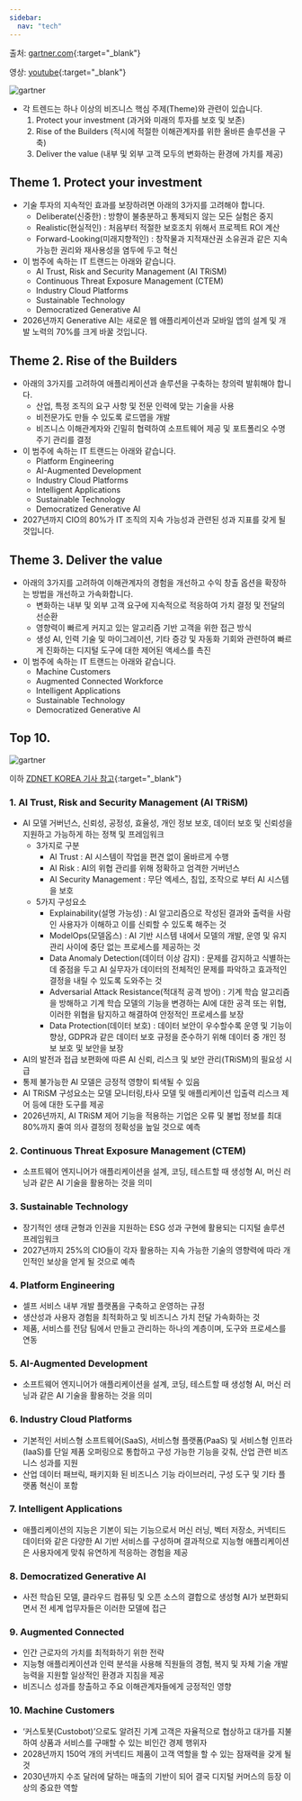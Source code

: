 ```yaml
---
sidebar:
  nav: "tech"
---
```


출처: [gartner.com](https://www.gartner.com/en/articles/gartner-top-10-strategic-technology-trends-for-2024){:target="_blank"}

영상: [youtube](https://www.youtube.com/live/N_sQbYJl820?si=YTyW91qikY3Bbm02){:target="_blank"}

![gartner](/assets/images/gartner/gartner2024-1.png)

- 각 트렌드는 하나 이상의 비즈니스 핵심 주제(Theme)와 관련이 있습니다.
  1. Protect your investment (과거와 미래의 투자를 보호 및 보존)
  1. Rise of the Builders (적시에 적절한 이해관계자를 위한 올바른 솔루션을 구축)
  1. Deliver the value (내부 및 외부 고객 모두의 변화하는 환경에 가치를 제공)


## Theme 1. Protect your investment
- 기술 투자의 지속적인 효과를 보장하려면 아래의 3가지를 고려해야 합니다.
  - Deliberate(신중한) : 방향이 불충분하고 통제되지 않는 모든 실험은 중지
  - Realistic(현실적인) : 처음부터 적절한 보호조치 위해서 프로젝트 ROI 계산
  - Forward-Looking(미래지향적인) : 창작물과 지적재산권 소유권과 같은 지속가능한 권리와 재사용성을 염두에 두고 혁신
- 이 범주에 속하는 IT 트랜드는 아래와 같습니다.
  - AI Trust, Risk and Security Management (AI TRiSM)
  - Continuous Threat Exposure Management (CTEM)
  - Industry Cloud Platforms
  - Sustainable Technology
  - Democratized Generative AI
- 2026년까지 Generative AI는 새로운 웹 애플리케이션과 모바일 앱의 설계 및 개발 노력의 70%를 크게 바꿀 것입니다.

## Theme 2. Rise of the Builders
- 아래의 3가지를 고려하여 애플리케이션과 솔루션을 구축하는 창의력 발휘해야 합니다.
  - 산업, 특정 조직의 요구 사항 및 전문 인력에 맞는 기술을 사용
  - 비전문가도 만들 수 있도록 로드맵을 개발
  - 비즈니스 이해관계자와 긴밀히 협력하여 소프트웨어 제공 및 포트폴리오 수명 주기 관리를 결정
- 이 범주에 속하는 IT 트랜드는 아래와 같습니다.
  - Platform Engineering
  - AI-Augmented Development
  - Industry Cloud Platforms
  - Intelligent Applications
  - Sustainable Technology
  - Democratized Generative AI
- 2027년까지 CIO의 80%가 IT 조직의 지속 가능성과 관련된 성과 지표를 갖게 될 것입니다.

## Theme 3. Deliver the value
- 아래의 3가지를 고려하여 이해관계자의 경험을 개선하고 수익 창출 옵션을 확장하는 방법을 개선하고 가속화합니다.
  - 변화하는 내부 및 외부 고객 요구에 지속적으로 적응하여 가치 결정 및 전달의 선순환
  - 영향력이 빠르게 커지고 있는 알고리즘 기반 고객을 위한 접근 방식
  - 생성 AI, 인력 기술 및 마이그레이션, 기타 증강 및 자동화 기회와 관련하여 빠르게 진화하는
    디지털 도구에 대한 제어된 액세스를 촉진
- 이 범주에 속하는 IT 트랜드는 아래와 같습니다.
  - Machine Customers
  - Augmented Connected Workforce
  - Intelligent Applications
  - Sustainable Technology
  - Democratized Generative AI

## Top 10.
![gartner](/assets/images/gartner/gartner2024-2.png)

이하 [ZDNET KOREA 기사 참고](https://zdnet.co.kr/view/?no=20231017093559){:target="_blank"}
### 1. AI Trust, Risk and Security Management (AI TRiSM)
  - AI 모델 거버넌스, 신뢰성, 공정성, 효율성, 개인 정보 보호, 데이터 보호 및 신뢰성을 지원하고 가능하게 하는 정책 및 프레임워크
    - 3가지로 구분
      - AI Trust : AI 시스템이 작업을 편견 없이 올바르게 수행
      - AI Risk : AI의 위협 관리를 위해 정확하고 엄격한 거버넌스
      - AI Security Management : 무단 엑세스, 침입, 조작으로 부터 AI 시스템을 보호
    - 5가지 구성요소
      - Explainability(설명 가능성) :  AI 알고리즘으로 작성된 결과와 출력을 사람인 사용자가 이해하고 이를 신뢰할 수 있도록 해주는 것
      - ModelOps(모델옵스) :  AI 기반 시스템 내에서 모델의 개발, 운영 및 유지 관리 사이에 중단 없는 프로세스를 제공하는 것
      - Data Anomaly Detection(데이터 이상 감지) : 문제를 감지하고 식별하는 데 중점을 두고 AI 실무자가 데이터의 전체적인 문제를 파악하고 효과적인 결정을 내릴 수 있도록 도와주는 것
      - Adversarial Attack Resistance(적대적 공격 방어) : 기계 학습 알고리즘을 방해하고 기계 학습 모델의 기능을 변경하는 AI에 대한 공격 또는 위협, 이러한 위협을 탐지하고 해결하여 안정적인 프로세스를 보장
      - Data Protection(데이터 보호) : 데이터 보안이 우수할수록 운영 및 기능이 향상, GDPR과 같은 데이터 보호 규정을 준수하기 위해 데이터 중 개인 정보 보호 및 보안을 보장
  - AI의 발전과 접급 보편화에 따른 AI 신뢰, 리스크 및 보안 관리(TRiSM)의 필요성 시급
  - 통제 불가능한 AI 모델은 긍정적 영향이 퇴색될 수 있음
  - AI TRiSM 구성요소는 모델 모니터링,타사 모델 및 애플리케이션 입출력 리스크 제어 등에 대한 도구를 제공
  - 2026년까지,  AI TRiSM 제어 기능을 적용하는 기업은 오류 및 불법 정보를 최대 80%까지 줄여 의사 결정의 정확성을 높일 것으로 예측

### 2. Continuous Threat Exposure Management (CTEM)
 - 소프트웨어 엔지니어가 애플리케이션을 설계, 코딩, 테스트할 때 생성형 AI, 머신 러닝과 같은 AI 기술을 활용하는 것을 의미

### 3. Sustainable Technology
 - 장기적인 생태 균형과 인권을 지원하는 ESG 성과 구현에 활용되는 디지털 솔루션 프레임워크
 - 2027년까지 25%의 CIO들이 각자 활용하는 지속 가능한 기술의 영향력에 따라 개인적인 보상을 얻게 될 것으로 예측

### 4. Platform Engineering
 - 셀프 서비스 내부 개발 플랫폼을 구축하고 운영하는 규정
 - 생산성과 사용자 경험을 최적화하고 및 비즈니스 가치 전달 가속화하는 것
 - 제품, 서비스를 전담 팀에서 만들고 관리하는 하나의 계층이며, 도구와 프로세스를 연동

### 5. AI-Augmented Development
 - 소프트웨어 엔지니어가 애플리케이션을 설계, 코딩, 테스트할 때 생성형 AI, 머신 러닝과 같은 AI 기술을 활용하는 것을 의미

### 6. Industry Cloud Platforms
 - 기본적인 서비스형 소프트웨어(SaaS), 서비스형 플랫폼(PaaS) 및 서비스형 인프라(IaaS)를 단일 제품 오퍼링으로 통합하고 구성 가능한 기능을 갖춰, 산업 관련 비즈니스 성과를 지원
 - 산업 데이터 패브릭, 패키지화 된 비즈니스 기능 라이브러리, 구성 도구 및 기타 플랫폼 혁신이 포함

### 7. Intelligent Applications
 - 애플리케이션의 지능은 기본이 되는 기능으로서 머신 러닝, 벡터 저장소, 커넥티드 데이터와 같은 다양한 AI 기반 서비스를 구성하며
   결과적으로 지능형 애플리케이션은 사용자에게 맞춰 유연하게 적응하는 경험을 제공

### 8. Democratized Generative AI
 - 사전 학습된 모델, 클라우드 컴퓨팅 및 오픈 소스의 결합으로 생성형 AI가 보편화되면서 전 세계 업무자들은 이러한 모델에 접근

### 9. Augmented Connected
 - 인간 근로자의 가치를 최적화하기 위한 전략
 - 지능형 애플리케이션과 인력 분석을 사용해 직원들의 경험, 복지 및 자체 기술 개발 능력을 지원할 일상적인 환경과 지침을 제공
 - 비즈니스 성과를 창출하고 주요 이해관계자들에게 긍정적인 영향

### 10. Machine Customers
 - ‘커스토봇(Custobot)’으로도 알려진 기계 고객은 자율적으로 협상하고 대가를 지불하여 상품과 서비스를 구매할 수 있는 비인간 경제 행위자
 - 2028년까지 150억 개의 커넥티드 제품이 고객 역할을 할 수 있는 잠재력을 갖게 될 것
 - 2030년까지 수조 달러에 달하는 매출의 기반이 되어 결국 디지털 커머스의 등장 이상의 중요한 역할